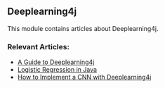 ## Deeplearning4j 

This module contains articles about Deeplearning4j.

### Relevant Articles:
- [A Guide to Deeplearning4j](https://www.baeldung.com/deeplearning4j)
- [Logistic Regression in Java](https://www.baeldung.com/java-logistic-regression)
- [How to Implement a CNN with Deeplearning4j](https://www.baeldung.com/java-cnn-deeplearning4j)

